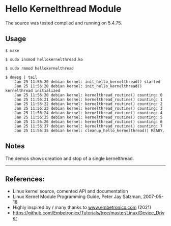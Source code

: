 # Hello Kernelthread Module

The source was tested compiled and running on 5.4.75.  


## Usage

```
$ make

$ sudo insmod hellokernelthread.ko

$ sudo rmmod hellokernelthread

$ dmesg | tail
    Jan 25 11:56:20 debian kernel: init_hello_kernelthread() started
    Jan 25 11:56:20 debian kernel: init_hello_kernelthread() kernelthread initialized
    Jan 25 11:56:20 debian kernel: kernelthread_routine() counting: 0
    Jan 25 11:56:21 debian kernel: kernelthread_routine() counting: 1
    Jan 25 11:56:22 debian kernel: kernelthread_routine() counting: 2
    Jan 25 11:56:23 debian kernel: kernelthread_routine() counting: 3
    Jan 25 11:56:24 debian kernel: kernelthread_routine() counting: 4
    Jan 25 11:56:25 debian kernel: kernelthread_routine() counting: 5
    Jan 25 11:56:26 debian kernel: kernelthread_routine() counting: 6
    Jan 25 11:56:27 debian kernel: kernelthread_routine() counting: 7
    Jan 25 11:56:35 debian kernel: cleanup_hello_kernelthread() READY.
```


## Notes

The demos shows creation and stop of a single kernelthread.


---

## References:
 * Linux kernel source, comented API and documentation
 * Linux Kernel Module Programming Guide, Peter Jay Salzman, 2007-05-18
 * Highly inspired by / many thanks to www.embetronicx.com (2021)
 * https://github.com/Embetronicx/Tutorials/tree/master/Linux/Device_Driver
